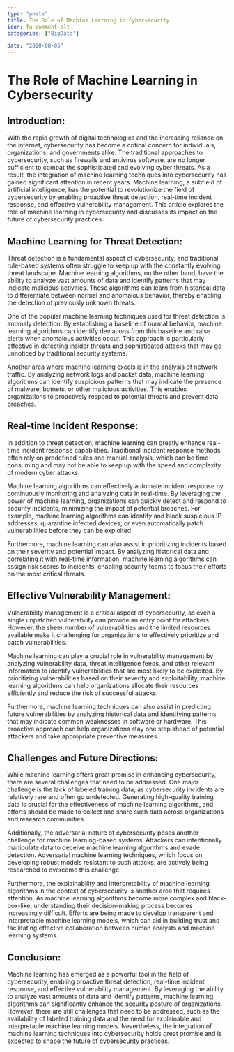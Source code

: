 ```yaml
---
type: "posts"
title: The Role of Machine Learning in Cybersecurity
icon: fa-comment-alt
categories: ["BigData"]

date: "2020-08-05"
---
```




# The Role of Machine Learning in Cybersecurity

## Introduction:
With the rapid growth of digital technologies and the increasing reliance on the internet, cybersecurity has become a critical concern for individuals, organizations, and governments alike. The traditional approaches to cybersecurity, such as firewalls and antivirus software, are no longer sufficient to combat the sophisticated and evolving cyber threats. As a result, the integration of machine learning techniques into cybersecurity has gained significant attention in recent years. Machine learning, a subfield of artificial intelligence, has the potential to revolutionize the field of cybersecurity by enabling proactive threat detection, real-time incident response, and effective vulnerability management. This article explores the role of machine learning in cybersecurity and discusses its impact on the future of cybersecurity practices.

## Machine Learning for Threat Detection:
Threat detection is a fundamental aspect of cybersecurity, and traditional rule-based systems often struggle to keep up with the constantly evolving threat landscape. Machine learning algorithms, on the other hand, have the ability to analyze vast amounts of data and identify patterns that may indicate malicious activities. These algorithms can learn from historical data to differentiate between normal and anomalous behavior, thereby enabling the detection of previously unknown threats.

One of the popular machine learning techniques used for threat detection is anomaly detection. By establishing a baseline of normal behavior, machine learning algorithms can identify deviations from this baseline and raise alerts when anomalous activities occur. This approach is particularly effective in detecting insider threats and sophisticated attacks that may go unnoticed by traditional security systems.

Another area where machine learning excels is in the analysis of network traffic. By analyzing network logs and packet data, machine learning algorithms can identify suspicious patterns that may indicate the presence of malware, botnets, or other malicious activities. This enables organizations to proactively respond to potential threats and prevent data breaches.

## Real-time Incident Response:
In addition to threat detection, machine learning can greatly enhance real-time incident response capabilities. Traditional incident response methods often rely on predefined rules and manual analysis, which can be time-consuming and may not be able to keep up with the speed and complexity of modern cyber attacks.

Machine learning algorithms can effectively automate incident response by continuously monitoring and analyzing data in real-time. By leveraging the power of machine learning, organizations can quickly detect and respond to security incidents, minimizing the impact of potential breaches. For example, machine learning algorithms can identify and block suspicious IP addresses, quarantine infected devices, or even automatically patch vulnerabilities before they can be exploited.

Furthermore, machine learning can also assist in prioritizing incidents based on their severity and potential impact. By analyzing historical data and correlating it with real-time information, machine learning algorithms can assign risk scores to incidents, enabling security teams to focus their efforts on the most critical threats.

## Effective Vulnerability Management:
Vulnerability management is a critical aspect of cybersecurity, as even a single unpatched vulnerability can provide an entry point for attackers. However, the sheer number of vulnerabilities and the limited resources available make it challenging for organizations to effectively prioritize and patch vulnerabilities.

Machine learning can play a crucial role in vulnerability management by analyzing vulnerability data, threat intelligence feeds, and other relevant information to identify vulnerabilities that are most likely to be exploited. By prioritizing vulnerabilities based on their severity and exploitability, machine learning algorithms can help organizations allocate their resources efficiently and reduce the risk of successful attacks.

Furthermore, machine learning techniques can also assist in predicting future vulnerabilities by analyzing historical data and identifying patterns that may indicate common weaknesses in software or hardware. This proactive approach can help organizations stay one step ahead of potential attackers and take appropriate preventive measures.

## Challenges and Future Directions:
While machine learning offers great promise in enhancing cybersecurity, there are several challenges that need to be addressed. One major challenge is the lack of labeled training data, as cybersecurity incidents are relatively rare and often go undetected. Generating high-quality training data is crucial for the effectiveness of machine learning algorithms, and efforts should be made to collect and share such data across organizations and research communities.

Additionally, the adversarial nature of cybersecurity poses another challenge for machine learning-based systems. Attackers can intentionally manipulate data to deceive machine learning algorithms and evade detection. Adversarial machine learning techniques, which focus on developing robust models resistant to such attacks, are actively being researched to overcome this challenge.

Furthermore, the explainability and interpretability of machine learning algorithms in the context of cybersecurity is another area that requires attention. As machine learning algorithms become more complex and black-box-like, understanding their decision-making process becomes increasingly difficult. Efforts are being made to develop transparent and interpretable machine learning models, which can aid in building trust and facilitating effective collaboration between human analysts and machine learning systems.

## Conclusion:
Machine learning has emerged as a powerful tool in the field of cybersecurity, enabling proactive threat detection, real-time incident response, and effective vulnerability management. By leveraging the ability to analyze vast amounts of data and identify patterns, machine learning algorithms can significantly enhance the security posture of organizations. However, there are still challenges that need to be addressed, such as the availability of labeled training data and the need for explainable and interpretable machine learning models. Nevertheless, the integration of machine learning techniques into cybersecurity holds great promise and is expected to shape the future of cybersecurity practices.